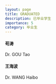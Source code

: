 ```yaml
---
layout: page
title: GRADUATED
description: 已毕业学生
importance: 5
category: 毕业生
---
```


#### 苟涛

Dr. GOU Tao

#### 王海波

Dr. WANG Haibo

